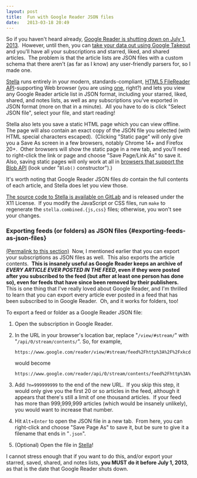 ```yaml
---
layout: post
title:  Fun with Google Reader JSON files
date:   2013-03-18 20:49
---
```


So if you haven't heard already, [Google Reader is shutting down on July 1, 2013][notice]. 
However, until then, you can [take your data out using Google Takeout][Takeout]
and you'll have all your subscriptions and starred, liked, and shared articles. 
The problem is that the article lists are JSON files with a custom schema that
there aren't (as far as I know) any user-friendly parsers for, so I made one.

[Stella][Stella] runs entirely in your modern, standards-compliant, [HTML5
FileReader API][FileReader]-supporting Web browser (you are using [one][Firefox],
right?) and lets you view any Google Reader article list in JSON format, including
your starred, liked, shared, and notes lists, as well as any subscriptions you've
exported in JSON format (more on that in a minute).  All you have to do is click
"Select JSON file", select your file, and start reading!

Stella also lets you save a static HTML page which you can view offline.  The page
will also contain an exact copy of the JSON file you selected (with HTML special
characters escaped).  (Clicking "Static page" will only give you a Save As screen
in a few browsers, notably Chrome 14+ and Firefox 20+.  Other browsers will show
the static page in a new tab, and you'll need to right-click the link or page
and choose "Save Page/Link As" to save it.  Also, saving static pages will only
work at all in [browsers that support the Blob API][Blob] (look under "`Blob()`
constructor").)

It's worth noting that Google Reader JSON files *do* contain the full contents of
each article, and Stella does let you view those.

[The source code to Stella is available on GitLab][Stella-repo] and is released
under the X11 License.  If you modify the JavaScript or CSS files, run `make` to
regenerate the `stella.combined.{js,css}` files; otherwise, you won't see your
changes.

### Exporting feeds (or folders) as JSON files   {#exporting-feeds-as-json-files}

[(Permalink to this section)]({{site.full-url}}{{page.url}}#exporting-feeds-as-json-files) 
Now, I mentioned earlier that you can export your subscriptions as JSON files as
well.  This also exports the article contents.  **This is insanely useful as
Google Reader keeps an archive of *EVERY ARTICLE EVER POSTED IN THE FEED*, even
if they were posted after you subscribed to the feed (but after at least one
person has done so), even for feeds that have since been removed by their
publishers.**  This is one thing that I've really loved about Google
Reader, and I'm thrilled to learn that you can export every article ever posted
in a feed that has been subscribed to in Google Reader.  Oh, and it works for
folders, too!

To export a feed or folder as a Google Reader JSON file:

1. Open the subscription in Google Reader.
2. In the URL in your browser's location bar, replace "`/view/#stream/`"
   with "`/api/0/stream/contents/`". So, for example,
   
       https://www.google.com/reader/view/#stream/feed%2Fhttp%3A%2F%2Fxkcd.com%2Frss.xml
   
   would become  
   
       https://www.google.com/reader/api/0/stream/contents/feed%2Fhttp%3A%2F%2Fxkcd.com%2Frss.xml
   
3. Add `?n=999999999` to the end of the new URL.  If you skip this step, it would
   only give you the first 20 or so articles in the feed, although it appears that
   there's still a limit of one thousand articles.  If your feed has more than
   999,999,999 articles (which would be insanely unlikely), you would want to
   increase that number.
4. Hit `Alt`+`Enter` to open the JSON file in a new tab.  From here, you can
   right-click and choose "Save Page As" to save it, but be sure to give it
   a filename that ends in "`.json`".
5. (Optional) Open the file in [Stella][Stella]!

I cannot stress enough that if you want to do this, and/or export your starred,
saved, shared, and notes lists, **you MUST do it before July 1, 2013**, as that
is the date that Google Reader shuts down.




[notice]:      http://googlereader.blogspot.com/2013/03/powering-down-google-reader.html
[Takeout]:     https://goo.gl/zijsh
[Stella]:      https://stella.s.zeid.me/
[Stella-repo]: https://code.s.zeid.me/stella
[FileReader]:  https://developer.mozilla.org/en-US/docs/DOM/FileReader
[Firefox]:     https://www.mozilla.org/en-US/firefox/fx/
[Blob]:        https://developer.mozilla.org/en-US/docs/DOM/Blob#Browser_compatibility
